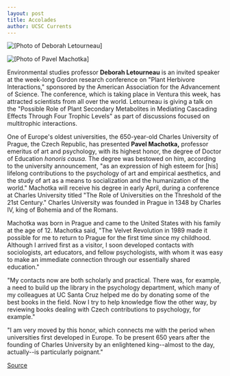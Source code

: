 ```yaml
---
layout: post
title: Accolades
author: UCSC Currents
---
```


![\[Photo of Deborah Letourneau\]][1]

![\[Photo of Pavel Machotka\]][2]

Environmental studies professor **Deborah Letourneau** is an invited speaker at the week-long Gordon research conference on "Plant Herbivore Interactions," sponsored by the American Association for the Advancement of Science. The conference, which is taking place in Ventura this week, has attracted scientists from all over the world. Letourneau is giving a talk on the "Possible Role of Plant Secondary Metabolites in Mediating Cascading Effects Through Four Trophic Levels" as part of discussions focused on multitrophic interactions.

One of Europe's oldest universities, the 650-year-old Charles University of Prague, the Czech Republic, has presented **Pavel Machotka,** professor emeritus of art and psychology, with its highest honor, the degree of Doctor of Education _honoris causa._ The degree was bestowed on him, according to the university announcement, "as an expression of high esteem for [his] lifelong contributions to the psychology of art and empirical aesthetics, and the study of art as a means to socialization and the humanization of the world." Machotka will receive his degree in early April, during a conference at Charles University titled "The Role of Universities on the Threshold of the 21st Century." Charles University was founded in Prague in 1348 by Charles IV, king of Bohemia and of the Romans.

Machotka was born in Prague and came to the United States with his family at the age of 12. Machotka said, "The Velvet Revolution in 1989 made it possible for me to return to Prague for the first time since my childhood. Although I arrived first as a visitor, I soon developed contacts with sociologists, art educators, and fellow psychologists, with whom it was easy to make an immediate connection through our essentially shared education."

"My contacts now are both scholarly and practical. There was, for example, a need to build up the library in the psychology department, which many of my colleagues at UC Santa Cruz helped me do by donating some of the best books in the field. Now I try to help knowledge flow the other way, by reviewing books dealing with Czech contributions to psychology, for example."

"I am very moved by this honor, which connects me with the period when universities first developed in Europe. To be present 650 years after the founding of Charles University by an enlightened king--almost to the day, actually--is particularly poignant."

[1]: http://www1.ucsc.edu/oncampus/currents/97-98/art/letourneau.large.gif
[2]: http://www1.ucsc.edu/oncampus/currents/97-98/art/machotka.large.gif

[Source](http://www1.ucsc.edu/oncampus/currents/97-98/02-23/accolades.htm "Permalink to Accolades: 02-23-98")
